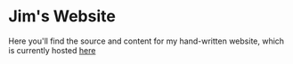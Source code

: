 # Jim's Website

Here you'll find the source and content for my hand-written website, which is currently hosted [here](https://www.concernsofadataguy.com)
